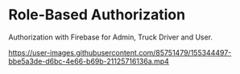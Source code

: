# Role-Based Authorization
Authorization with Firebase for Admin, Truck Driver and User. </Br>




https://user-images.githubusercontent.com/85751479/155344497-bbe5a3de-d6bc-4e66-b69b-21125716136a.mp4


